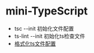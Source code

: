 # mini-TypeScript
- tsc --init 初始化文件配置
- ts-lint --init 初始化ts检查文件
- [格式化ts文件配置](https://juejin.im/post/5a791d566fb9a0634853400e)
